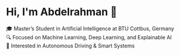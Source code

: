 # Hi, I'm Abdelrahman 👋

🎓 Master’s Student in Artificial Intelligence at BTU Cottbus, Germany  
🔍 Focused on Machine Learning, Deep Learning, and Explainable AI  
🚗 Interested in Autonomous Driving & Smart Systems
